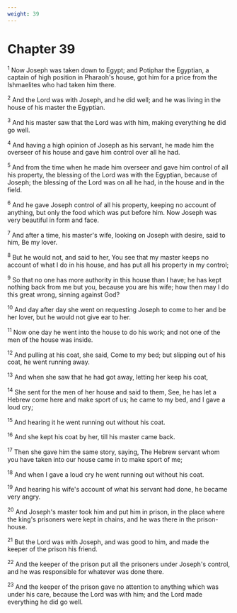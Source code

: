 ```yaml
---
weight: 39
---
```


# Chapter 39

<sup>1</sup> Now Joseph was taken down to Egypt; and Potiphar the Egyptian, a captain of high position in Pharaoh's house, got him for a price from the Ishmaelites who had taken him there. 

<sup>2</sup> And the Lord was with Joseph, and he did well; and he was living in the house of his master the Egyptian. 

<sup>3</sup> And his master saw that the Lord was with him, making everything he did go well. 

<sup>4</sup> And having a high opinion of Joseph as his servant, he made him the overseer of his house and gave him control over all he had. 

<sup>5</sup> And from the time when he made him overseer and gave him control of all his property, the blessing of the Lord was with the Egyptian, because of Joseph; the blessing of the Lord was on all he had, in the house and in the field. 

<sup>6</sup> And he gave Joseph control of all his property, keeping no account of anything, but only the food which was put before him. Now Joseph was very beautiful in form and face. 

<sup>7</sup> And after a time, his master's wife, looking on Joseph with desire, said to him, Be my lover. 

<sup>8</sup> But he would not, and said to her, You see that my master keeps no account of what I do in his house, and has put all his property in my control; 

<sup>9</sup> So that no one has more authority in this house than I have; he has kept nothing back from me but you, because you are his wife; how then may I do this great wrong, sinning against God? 

<sup>10</sup> And day after day she went on requesting Joseph to come to her and be her lover, but he would not give ear to her. 

<sup>11</sup> Now one day he went into the house to do his work; and not one of the men of the house was inside. 

<sup>12</sup> And pulling at his coat, she said, Come to my bed; but slipping out of his coat, he went running away. 

<sup>13</sup> And when she saw that he had got away, letting her keep his coat, 

<sup>14</sup> She sent for the men of her house and said to them, See, he has let a Hebrew come here and make sport of us; he came to my bed, and I gave a loud cry; 

<sup>15</sup> And hearing it he went running out without his coat. 

<sup>16</sup> And she kept his coat by her, till his master came back. 

<sup>17</sup> Then she gave him the same story, saying, The Hebrew servant whom you have taken into our house came in to make sport of me; 

<sup>18</sup> And when I gave a loud cry he went running out without his coat. 

<sup>19</sup> And hearing his wife's account of what his servant had done, he became very angry. 

<sup>20</sup> And Joseph's master took him and put him in prison, in the place where the king's prisoners were kept in chains, and he was there in the prison-house. 

<sup>21</sup> But the Lord was with Joseph, and was good to him, and made the keeper of the prison his friend. 

<sup>22</sup> And the keeper of the prison put all the prisoners under Joseph's control, and he was responsible for whatever was done there. 

<sup>23</sup> And the keeper of the prison gave no attention to anything which was under his care, because the Lord was with him; and the Lord made everything he did go well. 


